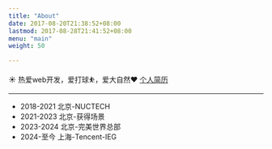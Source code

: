 ```yaml
---
title: "About"
date: 2017-08-20T21:38:52+08:00
lastmod: 2017-08-28T21:41:52+08:00
menu: "main"
weight: 50

---
```


☀️ 热爱web开发，爱打球⛹，爱大自然❤
[个人简历](https://vvushaolin.com/resume/)
***
- 2018-2021    北京-NUCTECH
- 2021-2023    北京-获得场景
- 2023-2024    北京-完美世界总部
- 2024-至今     上海-Tencent-IEG


